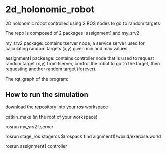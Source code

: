 # 2d_holonomic_robot
2D holonomic robot controlled using 2 ROS nodes to go to random targets

The repo is composed of 2 packages: assignment1 and my_srv2

my_srv2 package: contains tserver node, a service server used for calculating random targets (x,y) given min and max values

assignment1 packeage: contains controller node that is used to request random target (x,y) from tserver, control the robot to go to the target, then requesting another random target (forever). 

The rqt_graph of the program:



## How to run the simulation

download the repository into your ros workspace

catkin_make (in the root of your workspace)

rosrun my_srv2 tserver

rosrun stage_ros stageros $(rospack find aignment1)/world/exercise.world

rosrun assignment1 controller


